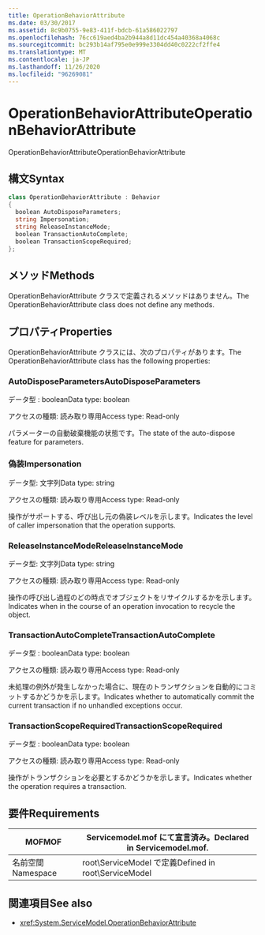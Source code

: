 ```yaml
---
title: OperationBehaviorAttribute
ms.date: 03/30/2017
ms.assetid: 8c9b0755-9e83-411f-bdcb-61a586022797
ms.openlocfilehash: 76cc619aed4ba2b944a8d11dc454a40368a4068c
ms.sourcegitcommit: bc293b14af795e0e999e3304dd40c0222cf2ffe4
ms.translationtype: MT
ms.contentlocale: ja-JP
ms.lasthandoff: 11/26/2020
ms.locfileid: "96269081"
---
```

# <a name="operationbehaviorattribute"></a><span data-ttu-id="ffe52-102">OperationBehaviorAttribute</span><span class="sxs-lookup"><span data-stu-id="ffe52-102">OperationBehaviorAttribute</span></span>

<span data-ttu-id="ffe52-103">OperationBehaviorAttribute</span><span class="sxs-lookup"><span data-stu-id="ffe52-103">OperationBehaviorAttribute</span></span>  
  
## <a name="syntax"></a><span data-ttu-id="ffe52-104">構文</span><span class="sxs-lookup"><span data-stu-id="ffe52-104">Syntax</span></span>  
  
```csharp
class OperationBehaviorAttribute : Behavior  
{  
  boolean AutoDisposeParameters;  
  string Impersonation;  
  string ReleaseInstanceMode;  
  boolean TransactionAutoComplete;  
  boolean TransactionScopeRequired;  
};  
```  
  
## <a name="methods"></a><span data-ttu-id="ffe52-105">メソッド</span><span class="sxs-lookup"><span data-stu-id="ffe52-105">Methods</span></span>  

 <span data-ttu-id="ffe52-106">OperationBehaviorAttribute クラスで定義されるメソッドはありません。</span><span class="sxs-lookup"><span data-stu-id="ffe52-106">The OperationBehaviorAttribute class does not define any methods.</span></span>  
  
## <a name="properties"></a><span data-ttu-id="ffe52-107">プロパティ</span><span class="sxs-lookup"><span data-stu-id="ffe52-107">Properties</span></span>  

 <span data-ttu-id="ffe52-108">OperationBehaviorAttribute クラスには、次のプロパティがあります。</span><span class="sxs-lookup"><span data-stu-id="ffe52-108">The OperationBehaviorAttribute class has the following properties:</span></span>  
  
### <a name="autodisposeparameters"></a><span data-ttu-id="ffe52-109">AutoDisposeParameters</span><span class="sxs-lookup"><span data-stu-id="ffe52-109">AutoDisposeParameters</span></span>  

 <span data-ttu-id="ffe52-110">データ型 : boolean</span><span class="sxs-lookup"><span data-stu-id="ffe52-110">Data type: boolean</span></span>  
  
 <span data-ttu-id="ffe52-111">アクセスの種類: 読み取り専用</span><span class="sxs-lookup"><span data-stu-id="ffe52-111">Access type: Read-only</span></span>  
  
 <span data-ttu-id="ffe52-112">パラメーターの自動破棄機能の状態です。</span><span class="sxs-lookup"><span data-stu-id="ffe52-112">The state of the auto-dispose feature for parameters.</span></span>  
  
### <a name="impersonation"></a><span data-ttu-id="ffe52-113">偽装</span><span class="sxs-lookup"><span data-stu-id="ffe52-113">Impersonation</span></span>  

 <span data-ttu-id="ffe52-114">データ型: 文字列</span><span class="sxs-lookup"><span data-stu-id="ffe52-114">Data type: string</span></span>  
  
 <span data-ttu-id="ffe52-115">アクセスの種類: 読み取り専用</span><span class="sxs-lookup"><span data-stu-id="ffe52-115">Access type: Read-only</span></span>  
  
 <span data-ttu-id="ffe52-116">操作がサポートする、呼び出し元の偽装レベルを示します。</span><span class="sxs-lookup"><span data-stu-id="ffe52-116">Indicates the level of caller impersonation that the operation supports.</span></span>  
  
### <a name="releaseinstancemode"></a><span data-ttu-id="ffe52-117">ReleaseInstanceMode</span><span class="sxs-lookup"><span data-stu-id="ffe52-117">ReleaseInstanceMode</span></span>  

 <span data-ttu-id="ffe52-118">データ型: 文字列</span><span class="sxs-lookup"><span data-stu-id="ffe52-118">Data type: string</span></span>  
  
 <span data-ttu-id="ffe52-119">アクセスの種類: 読み取り専用</span><span class="sxs-lookup"><span data-stu-id="ffe52-119">Access type: Read-only</span></span>  
  
 <span data-ttu-id="ffe52-120">操作の呼び出し過程のどの時点でオブジェクトをリサイクルするかを示します。</span><span class="sxs-lookup"><span data-stu-id="ffe52-120">Indicates when in the course of an operation invocation to recycle the object.</span></span>  
  
### <a name="transactionautocomplete"></a><span data-ttu-id="ffe52-121">TransactionAutoComplete</span><span class="sxs-lookup"><span data-stu-id="ffe52-121">TransactionAutoComplete</span></span>  

 <span data-ttu-id="ffe52-122">データ型 : boolean</span><span class="sxs-lookup"><span data-stu-id="ffe52-122">Data type: boolean</span></span>  
  
 <span data-ttu-id="ffe52-123">アクセスの種類: 読み取り専用</span><span class="sxs-lookup"><span data-stu-id="ffe52-123">Access type: Read-only</span></span>  
  
 <span data-ttu-id="ffe52-124">未処理の例外が発生しなかった場合に、現在のトランザクションを自動的にコミットするかどうかを示します。</span><span class="sxs-lookup"><span data-stu-id="ffe52-124">Indicates whether to automatically commit the current transaction if no unhandled exceptions occur.</span></span>  
  
### <a name="transactionscoperequired"></a><span data-ttu-id="ffe52-125">TransactionScopeRequired</span><span class="sxs-lookup"><span data-stu-id="ffe52-125">TransactionScopeRequired</span></span>  

 <span data-ttu-id="ffe52-126">データ型 : boolean</span><span class="sxs-lookup"><span data-stu-id="ffe52-126">Data type: boolean</span></span>  
  
 <span data-ttu-id="ffe52-127">アクセスの種類: 読み取り専用</span><span class="sxs-lookup"><span data-stu-id="ffe52-127">Access type: Read-only</span></span>  
  
 <span data-ttu-id="ffe52-128">操作がトランザクションを必要とするかどうかを示します。</span><span class="sxs-lookup"><span data-stu-id="ffe52-128">Indicates whether the operation requires a transaction.</span></span>  
  
## <a name="requirements"></a><span data-ttu-id="ffe52-129">要件</span><span class="sxs-lookup"><span data-stu-id="ffe52-129">Requirements</span></span>  
  
|<span data-ttu-id="ffe52-130">MOF</span><span class="sxs-lookup"><span data-stu-id="ffe52-130">MOF</span></span>|<span data-ttu-id="ffe52-131">Servicemodel.mof にて宣言済み。</span><span class="sxs-lookup"><span data-stu-id="ffe52-131">Declared in Servicemodel.mof.</span></span>|  
|---------|-----------------------------------|  
|<span data-ttu-id="ffe52-132">名前空間</span><span class="sxs-lookup"><span data-stu-id="ffe52-132">Namespace</span></span>|<span data-ttu-id="ffe52-133">root\ServiceModel で定義</span><span class="sxs-lookup"><span data-stu-id="ffe52-133">Defined in root\ServiceModel</span></span>|  
  
## <a name="see-also"></a><span data-ttu-id="ffe52-134">関連項目</span><span class="sxs-lookup"><span data-stu-id="ffe52-134">See also</span></span>

- <xref:System.ServiceModel.OperationBehaviorAttribute>
